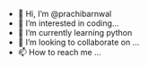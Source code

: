 - 👋 Hi, I’m @prachibarnwal
- 👀 I’m interested in coding...
- 🌱 I’m currently learning python
- 💞️ I’m looking to collaborate on ...
- 📫 How to reach me ...

<!---
prachibarnwal/prachibarnwal is a ✨ special ✨ repository because its `README.md` (this file) appears on your GitHub profile.
You can click the Preview link to take a look at your changes.
--->
